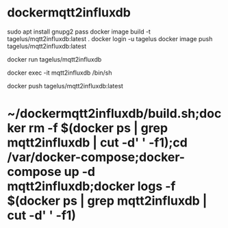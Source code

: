 # dockermqtt2influxdb

sudo apt install gnupg2 pass
docker image build -t tagelus/mqtt2influxdb:latest  .
docker login -u tagelus
docker image push tagelus/mqtt2influxdb:latest

docker run tagelus/mqtt2influxdb

docker exec -it mqtt2influxdb /bin/sh

docker push tagelus/mqtt2influxdb:latest

# ~/dockermqtt2influxdb/build.sh;docker rm -f $(docker ps | grep mqtt2influxdb | cut -d' ' -f1);cd /var/docker-compose;docker-compose up -d mqtt2influxdb;docker logs -f $(docker ps | grep mqtt2influxdb | cut -d' ' -f1)